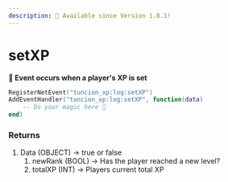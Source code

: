 ```yaml
---
description: 🔧 Available since Version 1.0.1!
---
```


# setXP

**📢 Event occurs when a player's XP is set**

```lua
RegisterNetEvent("tuncion_xp:log:setXP")
AddEventHandler("tuncion_xp:log:setXP", function(data)
    -- Do your magic here 💫
end)
```

### Returns

1. Data <span className="color-blue">(OBJECT)</span> <span className="color-orange">-> true or false</span>
   1. newRank <span className="color-blue">(BOOL)</span> <span className="color-orange">-> Has the player reached a new level?</span>
   2. totalXP <span className="color-blue">(INT)</span> <span className="color-orange">-> Players current total XP</span>


